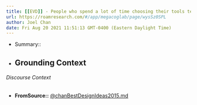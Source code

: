```yaml
---
title: [[EVD]] - People who spend a lot of time choosing their tools tend not to produce useful contributions - [[@chanBestDesignIdeas2015]]
url: https://roamresearch.com/#/app/megacoglab/page/wysSz0SPL
author: Joel Chan
date: Fri Aug 20 2021 11:51:13 GMT-0400 (Eastern Daylight Time)
---
```


- Summary::
- ## **Grounding Context**

###### Discourse Context

- **FromSource::** [@chanBestDesignIdeas2015.md](@chanBestDesignIdeas2015.md)
